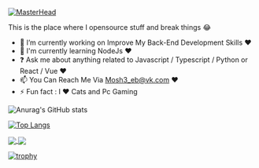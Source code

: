 [![MasterHead](https://i.postimg.cc/bvvWcWs0/banner-1.png)](https://github.com/mosh3eb)


This is the place where I opensource stuff and break things 😂 

- 🔭  I’m currently working on Improve My Back-End Development Skills ❤️
- 🌱  I'm currently learning NodeJs ❤️
- ❓  Ask me about anything related to Javascript / Typescript / Python or React / Vue ❤️
- 📫  You Can Reach Me Via Mosh3_eb@vk.com ❤️
- ⚡  Fun fact : I ❤️ Cats and Pc Gaming 

![Anurag's GitHub stats](https://github-readme-stats.vercel.app/api?username=mosh3eb&show_icons=true&theme=tokyonight)

[![Top Langs](https://github-readme-stats.vercel.app/api/top-langs/?username=mosh3eb&layout=compact&theme=tokyonight)](https://github.com/anuraghazra/github-readme-stats)

<a href="https://github.com/mosh3eb/Password-Generator">
  <img align="center" src="https://github-readme-stats.vercel.app/api/pin/?username=mosh3eb&repo=Password-Generator&theme=tokyonight" />
</a>
<a href="https://github.com/mosh3eb/Mosh3_eb_Cv">
  <img align="center" src="https://github-readme-stats.vercel.app/api/pin/?username=mosh3eb&repo=Mosh3_eb_CV&theme=tokyonight" />
</a>

 
 [![trophy](https://github-profile-trophy.vercel.app/?username=mosh3eb&theme=tokyonight&column=-1&no-frame=true&margin-w=15)](https://github.com/ryo-ma/github-profile-trophy)
